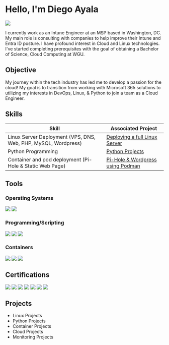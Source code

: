 # Hello, I'm Diego Ayala
<a href="https://www.linkedin.com/in/diegoayala860/"><img src="https://img.shields.io/badge/-LinkedIn-0072b1?&style=for-the-badge&logo=linkedin&logoColor=white" /></a>

I currently work as an Intune Engineer at an MSP based in Washington, DC. My main role is consulting with companies to help improve their Intune and Entra ID posture. I have profound interest in Cloud and Linux technologies. I've started completing prerequisites with the goal of obtaining a Bachelor of Science, Cloud Computing at WGU.

## Objective

My journey within the tech industry has led me to develop a passion for the cloud! My goal is to transition from working with Microsoft 365 solutions to utilizing my interests in DevOps, Linux, & Python to join a team as a Cloud Engineer.

## Skills

| Skill                                                                   | Associated Project                                               |
|-------------------------------------------------------------------------|------------------------------------------------------------------|
| Linux Server Deployment (VPS, DNS, Web, PHP, MySQL, Wordpress)          | <a href="https://google.com">Deploying a full Linux Server</a>   |
| Python Programming                                                      | <a href="https://google.com">Python Projects</a>                 |
| Container and pod deployment (Pi-Hole & Static Web Page)                | <a href="https://google.com">Pi-Hole & Wordpress using Podman</a>|

## Tools

### Operating Systems
<div>
    <img src="https://img.shields.io/badge/-Linux-FCC624?style=for-the-badge&logo=Linux&logoColor=black)" />
    <img src="https://img.shields.io/badge/-Windows-0078D6?style=for-the-badge&logo=Windows&logoColor=white" />
</div>

### Programming/Scripting
<div>
    <img src="https://img.shields.io/badge/-Bash-4EAA25?&style=for-the-badge&logo=GNU+Bash&logoColor=white)" />
    <img src="https://img.shields.io/badge/-Python-3776AB?&style=for-the-badge&logo=Python&logoColor=white)" />
    <img src="https://img.shields.io/badge/-PowerShell-5391FE?&style=for-the-badge&logo=PowerShell&logoColor=white)" />
</div>

### Containers
<div>
    <img src="https://img.shields.io/badge/-Docker-2496ED?style=for-the-badge&logo=Docker&logoColor=white)" />
    <img src="https://img.shields.io/badge/-Podman-5B3EAE?style=for-the-badge&logo=Podman&logoColor=white)" />
    <img src="https://img.shields.io/badge/-Kubernetes-326CE5?style=for-the-badge&logo=Kubernetes&logoColor=white)" />
</div>

## Certifications
<div>
<img src="https://img.shields.io/badge/-Security%2B-FF0000?&style=for-the-badge&logo=CompTIA&logoColor=white" />
<img src="https://img.shields.io/badge/-Network%2B-007ACC?&style=for-the-badge&logo=CompTIA&logoColor=white" />
<img src="https://img.shields.io/badge/Microsoft%20365%20Certified%3A%20Administrator%20Expert-0078D4?style=for-the-badge&logo=microsoft&logoColor=white)" />
<img src="https://img.shields.io/badge/Microsoft%20365%20Certified%3A%20Endpoint%20Administrator%20Associate-0078D4?style=for-the-badge&logo=microsoft&logoColor=white)" />
<img src="https://img.shields.io/badge/Microsoft%20Certified%3A%20Azure%20Fundamentals-0078D4?style=for-the-badge&logo=microsoftazure&logoColor=white)" />
<img src="https://img.shields.io/badge/Microsoft%20Certified%3A%20Security%2C%20Compliance%2C%20and%20Identity%20Fundamentals-0078D4?style=for-the-badge&logo=microsoft&logoColor=white)" />
<img src="https://img.shields.io/badge/Microsoft%20365%20Certified%3A%20Fundamentals-0078D4?style=for-the-badge&logo=microsoft&logoColor=white)" />
</div>

## Projects
- Linux Projects
- Python Projects
- Container Projects
- Cloud Projects
- Monitoring Projects

